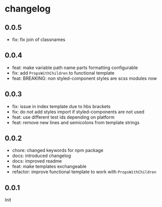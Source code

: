 # changelog

## 0.0.5

- fix: fix join of classnames

## 0.0.4

- feat: make variable path name parts formatting configurable
- fix: add `PropsWithChildren` to functional template
- feat: BREAKING: non styled-component styles are scss modules now

## 0.0.3

- fix: issue in index template due to hbs brackets
- fix: do not add styles import if styled-components are not used
- feat: use different test ids depending on platform
- feat: remove new lines and semicolons from template strings

## 0.0.2

- chore: changed keywords for npm package
- docs: introduced changelog
- docs: improved readme
- feat: make templates exchangeable
- refactor: improve functional template to work with `PropsWithChildren`

## 0.0.1

Init
